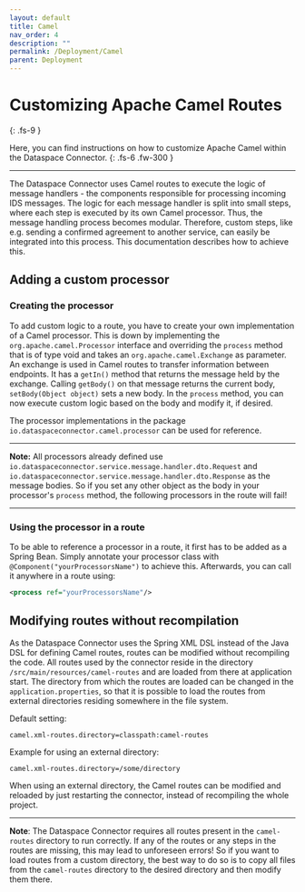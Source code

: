 ```yaml
---
layout: default
title: Camel
nav_order: 4
description: ""
permalink: /Deployment/Camel
parent: Deployment
---
```


# Customizing Apache Camel Routes
{: .fs-9 }

Here, you can find instructions on how to customize Apache Camel within the Dataspace Connector.
{: .fs-6 .fw-300 }

---

The Dataspace Connector uses Camel routes to execute the logic of message handlers - the components
responsible for processing incoming IDS messages. The logic for each message handler is split into
small steps, where each step is executed by its own Camel processor. Thus, the message handling
process becomes modular. Therefore, custom steps, like e.g. sending a confirmed agreement to another
service, can easily be integrated into this process. This documentation describes how to achieve
this.

## Adding a custom processor

### Creating the processor

To add custom logic to a route, you have to create your own implementation of a Camel processor.
This is down by implementing the `org.apache.camel.Processor` interface and overriding the `process`
method that is of type void and takes an `org.apache.camel.Exchange` as parameter. An exchange is
used in Camel routes to transfer information between endpoints. It has a `getIn()` method that
returns the message held by the exchange. Calling `getBody()` on that message returns the current
body, `setBody(Object object)` sets a new body. In the `process` method, you can now execute custom
logic based on the body and modify it, if desired.

The processor implementations in the package `io.dataspaceconnector.camel.processor` can be used for
reference.

---

**Note:** All processors already defined use `io.dataspaceconnector.service.message.handler.dto.Request` and
`io.dataspaceconnector.service.message.handler.dto.Response` as the message bodies. So if you set any other object as
the body in your processor's `process` method, the following processors in the route will fail!

---

### Using the processor in a route

To be able to reference a processor in a route, it first has to be added as a Spring Bean. Simply
annotate your processor class with `@Component("yourProcessorsName")` to achieve this. Afterwards,
you can call it anywhere in a route using:

```xml
<process ref="yourProcessorsName"/>
```


## Modifying routes without recompilation

As the Dataspace Connector uses the Spring XML DSL instead of the Java DSL for defining Camel
routes, routes can be modified without recompiling the code. All routes used by the connector reside
in the directory `/src/main/resources/camel-routes` and are loaded from there at application start.
The directory from which the routes are loaded can be changed in the `application.properties`, so
that it is possible to load the routes from external directories residing somewhere in the file
system.

Default setting:
```properties
camel.xml-routes.directory=classpath:camel-routes
```

Example for using an external directory:
```properties
camel.xml-routes.directory=/some/directory
```

When using an external directory, the Camel routes can be modified and reloaded by just restarting
the connector, instead of recompiling the whole project.

---

**Note**: The Dataspace Connector requires all routes present in the `camel-routes` directory to run
correctly. If any of the routes or any steps in the routes are missing, this may lead to unforeseen
errors! So if you want to load routes from a custom directory, the best way to do so is to copy all
files from the `camel-routes` directory to the desired directory and then modify them there.
